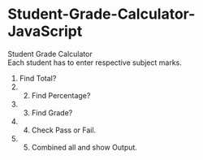 # Student-Grade-Calculator-JavaScript
Student Grade Calculator  
Each student has to enter respective subject marks. 
1. Find Total? 
2. 2. Find Percentage? 
3. 3. Find Grade? 
4. 4. Check Pass or Fail.
5. 5. Combined all and show Output.
